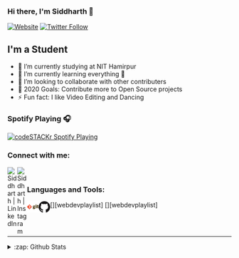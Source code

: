 ### Hi there, I'm Siddharth 👋

[![Website](https://img.shields.io/website?label=codeSTACKr.com&style=for-the-badge&url=https%3A%2F%2Fcodestackr.com)](https://codestackr.com)
[![Twitter Follow](https://img.shields.io/twitter/follow/codeSTACKr?color=1DA1F2&logo=twitter&style=for-the-badge)](https://twitter.com/intent/follow?original_referer=https%3A%2F%2Fgithub.com%2FcodeSTACKr&screen_name=codeSTACKr)

## I'm a Student

- 🔭 I’m currently studying at NIT Hamirpur
- 🌱 I’m currently learning everything 🤣
- 👯 I’m looking to collaborate with other contributers
- 🥅 2020 Goals: Contribute more to Open Source projects
- ⚡ Fun fact: I like Video Editing and Dancing

### Spotify Playing 🎧
[<img src="https://now-playing-codestackr.vercel.app/api/spotify-playing" alt="codeSTACKr Spotify Playing" width="350" />](https://open.spotify.com/track/7eJMfftS33KTjuF7lTsMCx?si=iB5pwmGlTLyfrtSScQR5Cw)

### Connect with me:
[<img align="left" alt="Siddharth | LinkedIn" width="22px" src="https://www.https://www.linkedin.com/in/siddharthmehtaid/" />][linkedin]
[<img align="left" alt="Siddharth | Instagram" width="22px" src="https:https://www.instagram.com/siddharth_m10/" />][instagram]

<br />

### Languages and Tools:


[<img align="left" alt="Git" width="26px" src="https://raw.githubusercontent.com/github/explore/80688e429a7d4ef2fca1e82350fe8e3517d3494d/topics/git/git.png" />][webdevplaylist]
[<img align="left" alt="GitHub" width="26px" src="https://raw.githubusercontent.com/github/explore/78df643247d429f6cc873026c0622819ad797942/topics/github/github.png" />][webdevplaylist]

<br />
<br />

---


<details>
  <summary>:zap: Github Stats </summary>

  <img align="left" alt="Siddharth's Github Stats" src="https://github-readme-stats.codestackr.vercel.app/api?username=Siddharthm10&show_icons=true&hide_border=true" />

</details>

[instagram]: https://www.instagram.com/siddharth_m10/
[linkedin]: https://www.linkedin.com/in/siddharthmehtaid/


